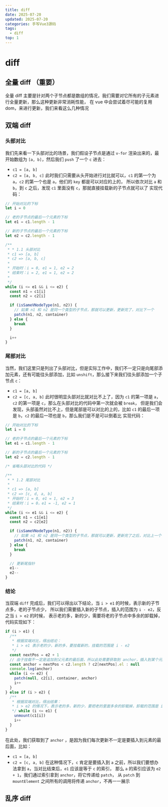 ```yaml
---
title: diff
date: 2025-07-20
updated: 2025-07-20
categories: 手写Vue3源码
tags:
  - diff
top: 1
---
```


# diff
## 全量 diff （重要）
全量 diff 主要是针对两个子节点都是数组的情况，我们需要对它所有的子元素进行全量更新，那么这种更新非常消耗性能，
在 vue 中会尝试着尽可能的复用 dom，来进行更新，我们来看这么几种情况

## 双端 diff
### 头部对比
我们先来看一下头部对比的场景，我们假设子节点是通过 `v-for` 渲染出来的，最开始数组为 `[a, b]`，然后我们 `push` 了一个 `c` 进去：
- `c1 = [a, b]`
- `c2 = [a, b, c]`
  此时我们只需要从头开始进行对比就可以，`c1` 的第一个为 `a`，`c2` 的第一个也是 `a`，他们的 `key` 都是可以对应的上的，
  所以依次对比 `a` 和 `b`，到 `c` 之后，发现 `c1` 里面没有 `c`，那就直接挂载新的子节点就可以了
实现代码：
```typescript
// 开始对比的下标
let i = 0

// 老的子节点的最后一个元素的下标
let e1 = c1.length - 1

// 新的子节点的最后一个元素的下标
let e2 = c2.length - 1

/**
 * * 1.1 头部对比
 * c1 => [a, b]
 * c2 => [a, b, c]
 *
 * 开始时：i = 0, e1 = 1, e2 = 2
 * 结束时：i = 2, e1 = 1, e2 = 2
 *
 */
while (i <= e1 && i <= e2) {
  const n1 = c1[i]
  const n2 = c2[i]

  if (isSameVNodeType(n1, n2)) {
    // 如果 n1 和 n2 是同一个类型的子节点，那就可以更新，更新完了，对比下一个
    patch(n1, n2, container)
  } else {
    break
  }

  i++
}
```
### 尾部对比
当然，我们这里只是列出了头部对比，但是实际工作中，我们不一定只是向尾部添加元素，还有可能往头部添加，比如 `unshift`，那么接下来我们往头部添加一个子节点 `c`：
- `c1 = [a, b]`
- `c2 = [c, a, b]`
  此时很明显头部对比就对比不上了，因为 `c1` 的第一项是 `a`，`c2` 的第一项是 `c`，那么在头部对比的代码中第一次就会被 `break`，
  但是我们会发现，头部虽然对比不上，但是尾部是可以对比的上的，比如 `c1` 的最后一项是 `b`，`c2` 的最后一项也是 `b`，那么我们是不是可以倒着比
实现代码：
```typescript
// 开始对比的下标
let i = 0

// 老的子节点的最后一个元素的下标
let e1 = c1.length - 1

// 新的子节点的最后一个元素的下标
let e2 = c2.length - 1

/* 省略头部对比的代码 */

/**
 * * 1.2 尾部对比
 *
 * c1 => [a, b]
 * c2 => [c, d, a, b]
 * 开始时：i = 0, e1 = 1, e2 = 3
 * 结束时：i = 0，e1 = -1, e2 = 1
 */
while (i <= e1 && i <= e2) {
  const n1 = c1[e1]
  const n2 = c2[e2]

  if (isSameVNodeType(n1, n2)) {
    // 如果 n1 和 n2 是同一个类型的子节点，那就可以更新，更新完了之后，对比上一个
    patch(n1, n2, container)
  } else {
    break
  }

  // 更新尾指针
  e1--
  e2--
}
```
### 结论
当双端 `diff` 完成后，我们可以得出以下结论，当 `i > e1` 的时候，表示新的子节点多，老的子节点少，
所以我们需要插入新的子节点，插入的范围为 `i - e2`，反之当 `i > e2` 的时候，
表示老的多，新的少，需要将老的子节点中多余的卸载掉，代码实现如下：
```typescript
if (i > e1) {
  /**
   * 根据双端对比，得出结论：
   * i > e1 表示老的少，新的多，要挂载新的，挂载的范围是 i - e2
   */
  const nextPos = e2 + 1
  // 由于挂载不一定是追加到父元素的最后面，所以此处需要获取到 anchor，插入到某个元素之前
  const anchor = nextPos < c2.length ? c2[nextPos].el : null
  console.log(anchor)
  while (i <= e2) {
    patch(null, c2[i], container, anchor)
    i++
  }
} else if (i > e2) {
  /**
   * 根据双端对比，得出结果：
   * i > e2 的情况下，表示老的多，新的少，要把老的里面多余的卸载掉，卸载的范围是 i - e1
   */ while (i <= e1) {
    unmount(c1[i])
    i++
  }
}
```
在此处，我们获取到了 `anchor` ，是因为我们每次更新不一定是要插入到元素的最后面，比如：
- `c1 = [a, b]`
- `c2 = [c, a, b]`
  在这种情况下，`c` 肯定是要插入到 `a` 之前，所以我们要想办法拿到 `a`，当对比结束后，`e1` 应该是等于 `c` 的索引，
  那么 `a` 的索引应该为 `e2 + 1`，我们通过索引拿到 `anchor`，将它传递给 `patch`，
  从 `patch` 到 `mountElement` 之间所有的调用将传递 `anchor`，不再一一展示


## 乱序 diff

